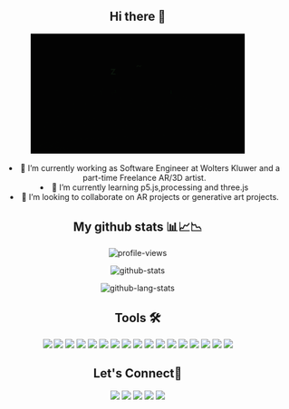 <h2 align="center">Hi there 👋</h2>

<p align="center"> 
<img src="header.gif" width="75%" alt="header">
</p>


 <ul style="text-align: center;list-style-position: inside;">
  <li>🔭 I’m currently working as Software Engineer at Wolters Kluwer and a part-time Freelance AR/3D artist.</li>
  <li>🌱 I’m currently learning p5.js,processing and three.js</li>
  <li>👯 I’m looking to collaborate on AR projects or generative art projects.</li>
 </ul>

<h2 align="center">My github stats 📊📈📉</h2>
 
 <p align="center"><img src="https://komarev.com/ghpvc/?username=harshpalan&color=lightgrey&style=flat-square&label=Visitors" alt="profile-views" /></p>
 <p align="center"><img src="https://github-readme-stats.vercel.app/api?username=harshpalan&show_icons=true&theme=dark" alt="github-stats" /></p>
 <p align="center"><img src="https://github-readme-stats.vercel.app/api/top-langs/?username=harshpalan&layout=compact&theme=dark" alt="github-lang-stats" /></p>


<h2 align="center">Tools 🛠</h2>
<p align="center">
 <img src="https://img.shields.io/badge/JavaScript-323330?style=for-the-badge&logo=javascript&logoColor=F7DF1E"/>
 <img src="https://img.shields.io/badge/Python-3776AB?style=for-the-badge&logo=python&logoColor=white"/>
 <img src="https://img.shields.io/badge/TypeScript-007ACC?style=for-the-badge&logo=typescript&logoColor=white"/>
 <img src="https://img.shields.io/badge/C%23-239120?style=for-the-badge&logo=c-sharp&logoColor=white"/>
 <img src="https://img.shields.io/badge/Java-ED8B00?style=for-the-badge&logo=java&logoColor=white"/>
 <img src="https://img.shields.io/badge/HTML5-E34F26?style=for-the-badge&logo=html5&logoColor=white"/>
 <img src="https://img.shields.io/badge/CSS3-1572B6?style=for-the-badge&logo=css3&logoColor=white"/>
 <img src="https://img.shields.io/badge/MySQL-00000F?style=for-the-badge&logo=mysql&logoColor=white"/>
 <img src="https://img.shields.io/badge/Node.js-339933?style=for-the-badge&logo=nodedotjs&logoColor=white"/>
 <img src="https://img.shields.io/badge/Node.js-339933?style=for-the-badge&logo=nodedotjs&logoColor=white"/>
 <img src="https://img.shields.io/badge/OpenCV-27338e?style=for-the-badge&logo=OpenCV&logoColor=white"/>
 <img src="https://img.shields.io/badge/Angular-DD0031?style=for-the-badge&logo=angular&logoColor=white"/>
 <img src="https://img.shields.io/badge/Material--UI-0081CB?style=for-the-badge&logo=material-ui&logoColor=white"/>
 <img src="https://img.shields.io/badge/Spring_Boot-F2F4F9?style=for-the-badge&logo=spring-boot"/>
 <img src="https://img.shields.io/badge/Unity-000000?style=for-the-badge&logo=unity&logoColor=whitet"/>
 <img src="https://img.shields.io/badge/p5.js-ed225d?style=for-the-badge&logo=p5.js&logoColor=white"/>
 <img src="https://img.shields.io/badge/Blender-F5792A?style=for-the-badge&logo=blender&logoColor=white"/>
</p>

<h2 align="center">Let's Connect🤙</h2>
<p align="center">
  <img src="https://img.shields.io/badge/LinkedIn-0077B5?style=for-the-badge&logo=linkedin&logoColor=white&link=https://www.linkedin.com/in/harshpalan/"/>
 <img src="https://img.shields.io/badge/Twitter-1DA1F2?style=for-the-badge&logo=twitter&logoColor=white&link=https://twitter.com/harsh_palan/"/>
 <img src="https://img.shields.io/badge/Instagram-E4405F?style=for-the-badge&logo=instagram&logoColor=white&link=https://www.instagram.com/harsh.palan/"/>
 <img src="https://img.shields.io/badge/-Behance-blue?style=for-the-badge&logo=behance&logoColor=white&link=https://www.behance.net/harshpalan"/>
 <img src="https://img.shields.io/badge/GitHub-100000?style=for-the-badge&logo=github&logoColor=white&link=https://www.reddit.com/user/harsh_palan/"/>
</p>
 
